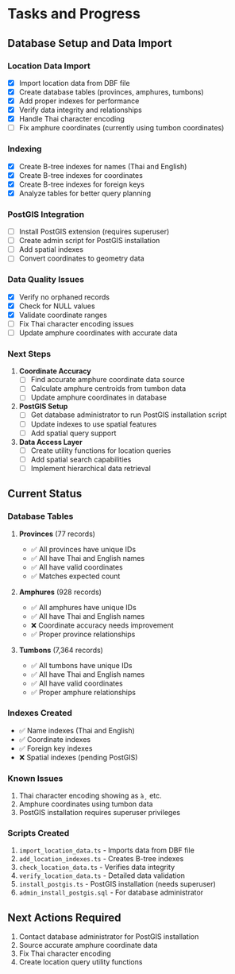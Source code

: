 # Tasks and Progress

## Database Setup and Data Import

### Location Data Import
- [x] Import location data from DBF file
- [x] Create database tables (provinces, amphures, tumbons)
- [x] Add proper indexes for performance
- [x] Verify data integrity and relationships
- [x] Handle Thai character encoding
- [ ] Fix amphure coordinates (currently using tumbon coordinates)

### Indexing
- [x] Create B-tree indexes for names (Thai and English)
- [x] Create B-tree indexes for coordinates
- [x] Create B-tree indexes for foreign keys
- [x] Analyze tables for better query planning

### PostGIS Integration
- [ ] Install PostGIS extension (requires superuser)
- [ ] Create admin script for PostGIS installation
- [ ] Add spatial indexes
- [ ] Convert coordinates to geometry data

### Data Quality Issues
- [x] Verify no orphaned records
- [x] Check for NULL values
- [x] Validate coordinate ranges
- [ ] Fix Thai character encoding issues
- [ ] Update amphure coordinates with accurate data

### Next Steps
1. **Coordinate Accuracy**
   - [ ] Find accurate amphure coordinate data source
   - [ ] Calculate amphure centroids from tumbon data
   - [ ] Update amphure coordinates in database

2. **PostGIS Setup**
   - [ ] Get database administrator to run PostGIS installation script
   - [ ] Update indexes to use spatial features
   - [ ] Add spatial query support

3. **Data Access Layer**
   - [ ] Create utility functions for location queries
   - [ ] Add spatial search capabilities
   - [ ] Implement hierarchical data retrieval

## Current Status

### Database Tables
1. **Provinces** (77 records)
   - ✅ All provinces have unique IDs
   - ✅ All have Thai and English names
   - ✅ All have valid coordinates
   - ✅ Matches expected count

2. **Amphures** (928 records)
   - ✅ All amphures have unique IDs
   - ✅ All have Thai and English names
   - ❌ Coordinate accuracy needs improvement
   - ✅ Proper province relationships

3. **Tumbons** (7,364 records)
   - ✅ All tumbons have unique IDs
   - ✅ All have Thai and English names
   - ✅ All have valid coordinates
   - ✅ Proper amphure relationships

### Indexes Created
- ✅ Name indexes (Thai and English)
- ✅ Coordinate indexes
- ✅ Foreign key indexes
- ❌ Spatial indexes (pending PostGIS)

### Known Issues
1. Thai character encoding showing as `à¸` etc.
2. Amphure coordinates using tumbon data
3. PostGIS installation requires superuser privileges

### Scripts Created
1. `import_location_data.ts` - Imports data from DBF file
2. `add_location_indexes.ts` - Creates B-tree indexes
3. `check_location_data.ts` - Verifies data integrity
4. `verify_location_data.ts` - Detailed data validation
5. `install_postgis.ts` - PostGIS installation (needs superuser)
6. `admin_install_postgis.sql` - For database administrator

## Next Actions Required
1. Contact database administrator for PostGIS installation
2. Source accurate amphure coordinate data
3. Fix Thai character encoding
4. Create location query utility functions 